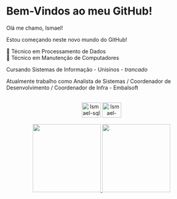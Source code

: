 # Bem-Vindos ao meu GitHub! 

Olá me chamo, Ismael! <br>

Estou começando neste novo mundo do GitHub! <br>

:wrench: Técnico em Processamento de Dados <br>
:wrench: Técnico em Manutenção de Computadores <br>

Cursando Sistemas de Informação - Unisinos - _trancado_ <br>

Atualmente trabalho como Analista de Sistemas / Coordenador de Desenvolvimento / Coordenador de Infra - Embalsoft<br>

<div align="center">
<div style="display: inline_block"><br>
<img align="center" alt="Ismael-sql" height="40" width="50" src="https://cdn.jsdelivr.net/gh/devicons/devicon/icons/microsoftsqlserver/microsoftsqlserver-plain.svg">
<img align="center" alt="Ismael-windows" height="40" width="50" src="https://cdn.jsdelivr.net/gh/devicons/devicon/icons/windows8/windows8-original.svg">
</div>

<br>

<div>
<a href="https://github.com/ismaelhahn">
<img loading="lazy" height="180em" src="https://github-readme-stats.vercel.app/api/top-langs/?username=ismaelhahn&layout=compact&langs_count=7&theme=dracula"/>
<img loading="lazy" height="180em" src="https://github-readme-stats.vercel.app/api?username=ismaelhahn&show_icons=true&theme=dracula&include_all_commits=true&count_private=true"/>
</div>

